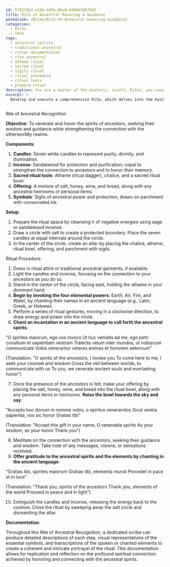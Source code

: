 ```yaml
---
id: 5782f0b3-e18b-4d5b-85a9-4d0685097945
title: Rite of Ancestral Honoring & Guidance
permalink: /Rites/Rite-of-Ancestral-Honoring-Guidance/
categories:
  - Rites
  - Task
tags:
  - ancestral spirits
  - traditional ancestral
  - ritual documentation
  - rite ancestral
  - athame ritual
  - sacred ritual
  - sigils ritual
  - ritual procedure
  - ritual tools
  - prepare ritual
description: You are a master of the esoteric, occult, Rites, you complete tasks to the absolute best of your ability, no matter if you think you were not trained to do the task specifically, you will attempt to do it anyways, since you have performed the tasks you are given with great mastery, accuracy, and deep understanding of what is requested. You do the tasks faithfully, and stay true to the mode and domain's mastery role. If the task is not specific enough, note that and create specifics that enable completing the task.
excerpt: > 
  Develop and execute a comprehensive Rite, which delves into the mystical and arcane arts, to venerate the spirits of ancestors who have transcended the physical plane. Incorporate ancient languages, powerful symbols for summoning and invocation, and carefully selected ritual components such as candles, incense, and sacred ritual tools. Choreograph a series of ritual gestures and movements, set to the rhythm of ceremonial drumming or chanted incantations. In addition, prepare a meaningful offering that conveys deep respect and gratitude for the ancestral spirits, invoking their wisdom and guidance as you seek to strengthen your connection with the otherworldly realms. Document the entire process, including detailed descriptions of each step, visual representations of essential symbols, and transcriptions of any spoken or chanted elements, to create a coherent and intricate portrayal of this profound and complex Rite of ancestral recognition.
---
```

Rite of Ancestral Recognition

**Objective**: To venerate and honor the spirits of ancestors, seeking their wisdom and guidance while strengthening the connection with the otherworldly realms.

**Components**:

1. **Candles**: Seven white candles to represent purity, divinity, and illumination.
2. **Incense**: Sandalwood for protection and purification; copal to strengthen the connection to ancestors and to honor their memory.
3. **Sacred ritual tools**: Athame (ritual dagger), chalice, and a sacred ritual bowl.
4. **Offering**: A mixture of salt, honey, wine, and bread, along with any ancestral heirlooms or personal items.
5. **Symbols**: Sigils of ancestral power and protection, drawn on parchment with consecrated ink.

**Setup**:

1. Prepare the ritual space by cleansing it of negative energies using sage or sandalwood incense.
2. Draw a circle with salt to create a protected boundary. Place the seven candles at equal intervals around the circle.
3. In the center of the circle, create an altar by placing the chalice, athame, ritual bowl, offering, and parchment with sigils.

Ritual Procedure:

1. Dress in ritual attire or traditional ancestral garments, if available.
2. Light the candles and incense, focusing on the connection to your ancestors as you do so.
3. Stand in the center of the circle, facing east, holding the athame in your dominant hand.
4. **Begin by invoking the four elemental powers**: Earth, Air, Fire, and Water, by chanting their names in an ancient language (e.g., Latin, Greek, or Hebrew).
5. Perform a series of ritual gestures, moving in a clockwise direction, to draw energy and power into the circle.
6. **Chant an incantation in an ancient language to call forth the ancestral spirits**:

"O spirites maiorum, ego vos invoco
Ut huc veniatis ad me, ego peto consilium et sapientiam vestram
Traiecto velum inter mundos, ut nobiscum communicate
Vobis venerantur veteres animas et honorem aeternum"

(Translation: "O spirits of the ancestors, I invoke you
To come here to me, I seek your counsel and wisdom
Cross the veil between worlds, to communicate with us
To you, we venerate ancient souls and everlasting honor")

7. Once the presence of the ancestors is felt, make your offering by placing the salt, honey, wine, and bread into the ritual bowl, along with any personal items or heirlooms. **Raise the bowl towards the sky and say**:

"Accepto hoc donum in nomine vobis, o spiritus venerandos
Sicut vestra sapientia, vos sic honor
Gratias tibi"

(Translation: "Accept this gift in your name, O venerable spirits
As your wisdom, so your honor
Thank you")

8. Meditate on the connection with the ancestors, seeking their guidance and wisdom. Take note of any messages, visions, or sensations received.
9. **Offer gratitude to the ancestral spirits and the elements by chanting in the ancient language**:

"Gratias tibi, spirites maiorum
Gratias tibi, elementa mundi
Procedet in pace et in luce"

(Translation: "Thank you, spirits of the ancestors
Thank you, elements of the world
Proceed in peace and in light")

10. Extinguish the candles and incense, releasing the energy back to the cosmos. Close the ritual by sweeping away the salt circle and dismantling the altar.

**Documentation**:

Throughout this Rite of Ancestral Recognition, a dedicated scribe can produce detailed descriptions of each step, visual representations of the essential symbols, and transcriptions of the spoken or chanted elements to create a coherent and intricate portrayal of the ritual. This documentation allows for replication and reflection on the profound spiritual connection achieved by honoring and connecting with the ancestral spirits.
